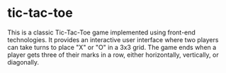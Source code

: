 # tic-tac-toe
This is a classic Tic-Tac-Toe game implemented using front-end technologies. It provides an interactive user interface where two players can take turns to place "X" or "O"  in a 3x3 grid. The game ends when a player gets three of their marks in a row, either horizontally, vertically, or diagonally.
